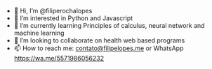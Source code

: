 - 👋 Hi, I’m @filiperochalopes
- 👀 I’m interested in Python and Javascript
- 🌱 I’m currently learning Principles of calculus, neural network and machine learning
- 💞️ I’m looking to collaborate on health web based programs
- 📫 How to reach me: contato@filipelopes.me or WhatsApp https://wa.me/5571986056232

<!---
filiperochalopes/filiperochalopes is a ✨ special ✨ repository because its `README.md` (this file) appears on your GitHub profile.
You can click the Preview link to take a look at your changes.
--->
